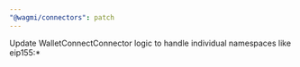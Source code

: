 ```yaml
---
"@wagmi/connectors": patch
---
```


Update WalletConnectConnector logic to handle individual namespaces like eip155:\*

